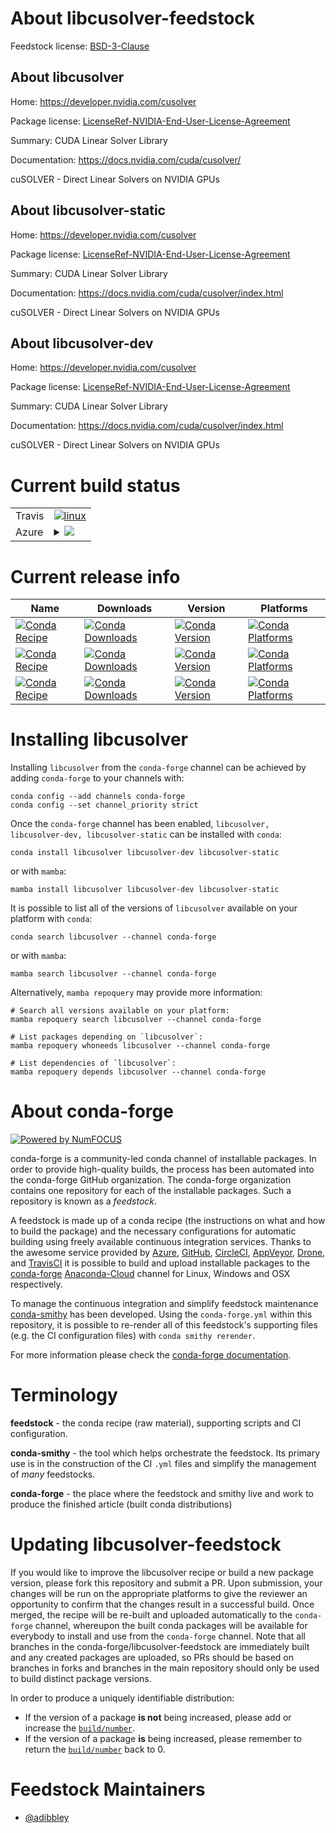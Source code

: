 About libcusolver-feedstock
===========================

Feedstock license: [BSD-3-Clause](https://github.com/conda-forge/libcusolver-feedstock/blob/main/LICENSE.txt)

About libcusolver
-----------------

Home: https://developer.nvidia.com/cusolver

Package license: [LicenseRef-NVIDIA-End-User-License-Agreement](https://docs.nvidia.com/cuda/eula/index.html)

Summary: CUDA Linear Solver Library

Documentation: https://docs.nvidia.com/cuda/cusolver/

cuSOLVER - Direct Linear Solvers on NVIDIA GPUs

About libcusolver-static
------------------------

Home: https://developer.nvidia.com/cusolver

Package license: [LicenseRef-NVIDIA-End-User-License-Agreement](https://docs.nvidia.com/cuda/eula/index.html)

Summary: CUDA Linear Solver Library

Documentation: https://docs.nvidia.com/cuda/cusolver/index.html

cuSOLVER - Direct Linear Solvers on NVIDIA GPUs

About libcusolver-dev
---------------------

Home: https://developer.nvidia.com/cusolver

Package license: [LicenseRef-NVIDIA-End-User-License-Agreement](https://docs.nvidia.com/cuda/eula/index.html)

Summary: CUDA Linear Solver Library

Documentation: https://docs.nvidia.com/cuda/cusolver/index.html

cuSOLVER - Direct Linear Solvers on NVIDIA GPUs


Current build status
====================


<table><tr>
    <td>Travis</td>
    <td>
      <a href="https://app.travis-ci.com/conda-forge/libcusolver-feedstock">
        <img alt="linux" src="https://img.shields.io/travis/com/conda-forge/libcusolver-feedstock/main.svg?label=Linux">
      </a>
    </td>
  </tr>
    
  <tr>
    <td>Azure</td>
    <td>
      <details>
        <summary>
          <a href="https://dev.azure.com/conda-forge/feedstock-builds/_build/latest?definitionId=19080&branchName=main">
            <img src="https://dev.azure.com/conda-forge/feedstock-builds/_apis/build/status/libcusolver-feedstock?branchName=main">
          </a>
        </summary>
        <table>
          <thead><tr><th>Variant</th><th>Status</th></tr></thead>
          <tbody><tr>
              <td>linux_64</td>
              <td>
                <a href="https://dev.azure.com/conda-forge/feedstock-builds/_build/latest?definitionId=19080&branchName=main">
                  <img src="https://dev.azure.com/conda-forge/feedstock-builds/_apis/build/status/libcusolver-feedstock?branchName=main&jobName=linux&configuration=linux%20linux_64_" alt="variant">
                </a>
              </td>
            </tr><tr>
              <td>linux_aarch64</td>
              <td>
                <a href="https://dev.azure.com/conda-forge/feedstock-builds/_build/latest?definitionId=19080&branchName=main">
                  <img src="https://dev.azure.com/conda-forge/feedstock-builds/_apis/build/status/libcusolver-feedstock?branchName=main&jobName=linux&configuration=linux%20linux_aarch64_" alt="variant">
                </a>
              </td>
            </tr><tr>
              <td>linux_ppc64le</td>
              <td>
                <a href="https://dev.azure.com/conda-forge/feedstock-builds/_build/latest?definitionId=19080&branchName=main">
                  <img src="https://dev.azure.com/conda-forge/feedstock-builds/_apis/build/status/libcusolver-feedstock?branchName=main&jobName=linux&configuration=linux%20linux_ppc64le_" alt="variant">
                </a>
              </td>
            </tr><tr>
              <td>win_64</td>
              <td>
                <a href="https://dev.azure.com/conda-forge/feedstock-builds/_build/latest?definitionId=19080&branchName=main">
                  <img src="https://dev.azure.com/conda-forge/feedstock-builds/_apis/build/status/libcusolver-feedstock?branchName=main&jobName=win&configuration=win%20win_64_" alt="variant">
                </a>
              </td>
            </tr>
          </tbody>
        </table>
      </details>
    </td>
  </tr>
</table>

Current release info
====================

| Name | Downloads | Version | Platforms |
| --- | --- | --- | --- |
| [![Conda Recipe](https://img.shields.io/badge/recipe-libcusolver-green.svg)](https://anaconda.org/conda-forge/libcusolver) | [![Conda Downloads](https://img.shields.io/conda/dn/conda-forge/libcusolver.svg)](https://anaconda.org/conda-forge/libcusolver) | [![Conda Version](https://img.shields.io/conda/vn/conda-forge/libcusolver.svg)](https://anaconda.org/conda-forge/libcusolver) | [![Conda Platforms](https://img.shields.io/conda/pn/conda-forge/libcusolver.svg)](https://anaconda.org/conda-forge/libcusolver) |
| [![Conda Recipe](https://img.shields.io/badge/recipe-libcusolver--dev-green.svg)](https://anaconda.org/conda-forge/libcusolver-dev) | [![Conda Downloads](https://img.shields.io/conda/dn/conda-forge/libcusolver-dev.svg)](https://anaconda.org/conda-forge/libcusolver-dev) | [![Conda Version](https://img.shields.io/conda/vn/conda-forge/libcusolver-dev.svg)](https://anaconda.org/conda-forge/libcusolver-dev) | [![Conda Platforms](https://img.shields.io/conda/pn/conda-forge/libcusolver-dev.svg)](https://anaconda.org/conda-forge/libcusolver-dev) |
| [![Conda Recipe](https://img.shields.io/badge/recipe-libcusolver--static-green.svg)](https://anaconda.org/conda-forge/libcusolver-static) | [![Conda Downloads](https://img.shields.io/conda/dn/conda-forge/libcusolver-static.svg)](https://anaconda.org/conda-forge/libcusolver-static) | [![Conda Version](https://img.shields.io/conda/vn/conda-forge/libcusolver-static.svg)](https://anaconda.org/conda-forge/libcusolver-static) | [![Conda Platforms](https://img.shields.io/conda/pn/conda-forge/libcusolver-static.svg)](https://anaconda.org/conda-forge/libcusolver-static) |

Installing libcusolver
======================

Installing `libcusolver` from the `conda-forge` channel can be achieved by adding `conda-forge` to your channels with:

```
conda config --add channels conda-forge
conda config --set channel_priority strict
```

Once the `conda-forge` channel has been enabled, `libcusolver, libcusolver-dev, libcusolver-static` can be installed with `conda`:

```
conda install libcusolver libcusolver-dev libcusolver-static
```

or with `mamba`:

```
mamba install libcusolver libcusolver-dev libcusolver-static
```

It is possible to list all of the versions of `libcusolver` available on your platform with `conda`:

```
conda search libcusolver --channel conda-forge
```

or with `mamba`:

```
mamba search libcusolver --channel conda-forge
```

Alternatively, `mamba repoquery` may provide more information:

```
# Search all versions available on your platform:
mamba repoquery search libcusolver --channel conda-forge

# List packages depending on `libcusolver`:
mamba repoquery whoneeds libcusolver --channel conda-forge

# List dependencies of `libcusolver`:
mamba repoquery depends libcusolver --channel conda-forge
```


About conda-forge
=================

[![Powered by
NumFOCUS](https://img.shields.io/badge/powered%20by-NumFOCUS-orange.svg?style=flat&colorA=E1523D&colorB=007D8A)](https://numfocus.org)

conda-forge is a community-led conda channel of installable packages.
In order to provide high-quality builds, the process has been automated into the
conda-forge GitHub organization. The conda-forge organization contains one repository
for each of the installable packages. Such a repository is known as a *feedstock*.

A feedstock is made up of a conda recipe (the instructions on what and how to build
the package) and the necessary configurations for automatic building using freely
available continuous integration services. Thanks to the awesome service provided by
[Azure](https://azure.microsoft.com/en-us/services/devops/), [GitHub](https://github.com/),
[CircleCI](https://circleci.com/), [AppVeyor](https://www.appveyor.com/),
[Drone](https://cloud.drone.io/welcome), and [TravisCI](https://travis-ci.com/)
it is possible to build and upload installable packages to the
[conda-forge](https://anaconda.org/conda-forge) [Anaconda-Cloud](https://anaconda.org/)
channel for Linux, Windows and OSX respectively.

To manage the continuous integration and simplify feedstock maintenance
[conda-smithy](https://github.com/conda-forge/conda-smithy) has been developed.
Using the ``conda-forge.yml`` within this repository, it is possible to re-render all of
this feedstock's supporting files (e.g. the CI configuration files) with ``conda smithy rerender``.

For more information please check the [conda-forge documentation](https://conda-forge.org/docs/).

Terminology
===========

**feedstock** - the conda recipe (raw material), supporting scripts and CI configuration.

**conda-smithy** - the tool which helps orchestrate the feedstock.
                   Its primary use is in the construction of the CI ``.yml`` files
                   and simplify the management of *many* feedstocks.

**conda-forge** - the place where the feedstock and smithy live and work to
                  produce the finished article (built conda distributions)


Updating libcusolver-feedstock
==============================

If you would like to improve the libcusolver recipe or build a new
package version, please fork this repository and submit a PR. Upon submission,
your changes will be run on the appropriate platforms to give the reviewer an
opportunity to confirm that the changes result in a successful build. Once
merged, the recipe will be re-built and uploaded automatically to the
`conda-forge` channel, whereupon the built conda packages will be available for
everybody to install and use from the `conda-forge` channel.
Note that all branches in the conda-forge/libcusolver-feedstock are
immediately built and any created packages are uploaded, so PRs should be based
on branches in forks and branches in the main repository should only be used to
build distinct package versions.

In order to produce a uniquely identifiable distribution:
 * If the version of a package **is not** being increased, please add or increase
   the [``build/number``](https://docs.conda.io/projects/conda-build/en/latest/resources/define-metadata.html#build-number-and-string).
 * If the version of a package **is** being increased, please remember to return
   the [``build/number``](https://docs.conda.io/projects/conda-build/en/latest/resources/define-metadata.html#build-number-and-string)
   back to 0.

Feedstock Maintainers
=====================

* [@adibbley](https://github.com/adibbley/)

